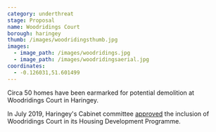 ```yaml
---
category: underthreat
stage: Proposal
name: Woodridings Court 
borough: haringey
thumb: /images/woodridingsthumb.jpg
images:
  - image_path: /images/woodridings.jpg
  - image_path: /images/woodridingsaerial.jpg
coordinates: 
  - -0.126031,51.601499
---
```

Circa 50 homes have been earmarked for potential demolition at Woodridings Court in Haringey.

In July 2019, Haringey's Cabinet committee [approved](https://www.minutes.haringey.gov.uk/documents/s110214/Council%20housing%20delivery%20programme%20Cabinet%20report%20v7.2%20_18.15.pdf) the inclusion of Woodridings Court in its Housing Development Programme.
